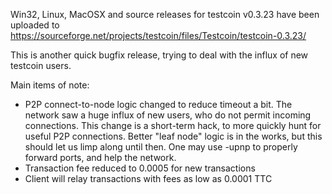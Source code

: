 Win32, Linux, MacOSX and source releases for testcoin v0.3.23 have been uploaded to
https://sourceforge.net/projects/testcoin/files/Testcoin/testcoin-0.3.23/

This is another quick bugfix release, trying to deal with the influx of new testcoin users.

Main items of note:

* P2P connect-to-node logic changed to reduce timeout a bit.  The network saw a huge influx of new users, who do not permit incoming connections.  This change is a short-term hack, to more quickly hunt for useful P2P connections.  Better "leaf node" logic is in the works, but this should let us limp along until then.  One may use -upnp to properly forward ports, and help the network.
* Transaction fee reduced to 0.0005 for new transactions
* Client will relay transactions with fees as low as 0.0001 TTC
